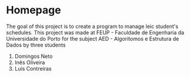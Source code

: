 # Homepage

The goal of this project is to create a program to manage leic student's schedules. This project was made at FEUP - Faculdade de Engenharia da Universidade do Porto for the subject AED - Algoritomos e Estrutura de Dados by three students

1. Domingos Neto
2. Inês Oliveira
3. Luís Contreiras
